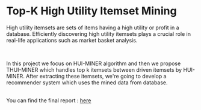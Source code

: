 # Top-K High Utility Itemset Mining

<p>
  High utility itemsets are sets of items having a high utility or profit in a
  database. Efficiently discovering high utility itemsets plays a crucial role in real-life
  applications such as market basket analysis.

</p>
<br>
<p>
In this project we focus on HUI-MINER algorithm and then we propose THUI-MINER which handles top k itemsets between driven itemsets by HUI-MINER.
After extracting these itemsets, we're going to develop a recommender system which uses the mined data from database.

</p>
<br>
You can find the final report : <a href='https://github.com/RominaShin/High-Utility-Itemset-Mining/blob/main/Final%20Seminar%20Report%20TKHUIM.pdf'> here </a>

